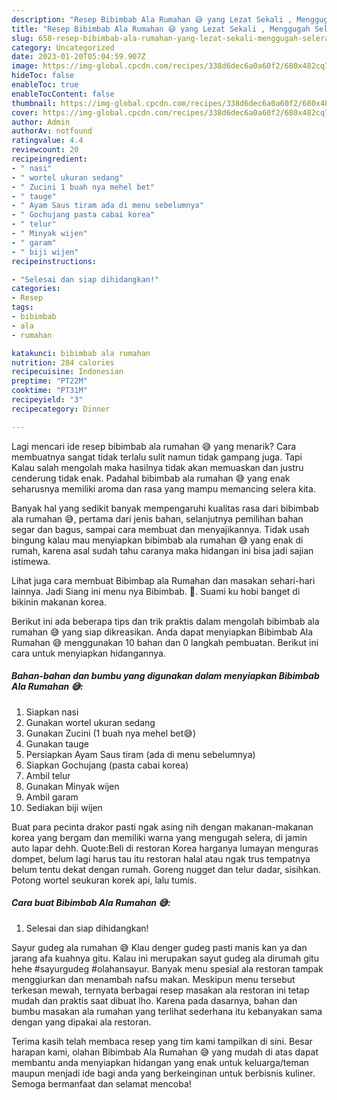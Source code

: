 ```yaml
---
description: "Resep Bibimbab Ala Rumahan 😅 yang Lezat Sekali , Menggugah Selera"
title: "Resep Bibimbab Ala Rumahan 😅 yang Lezat Sekali , Menggugah Selera"
slug: 658-resep-bibimbab-ala-rumahan-yang-lezat-sekali-menggugah-selera
category: Uncategorized
date: 2023-01-20T05:04:59.907Z
image: https://img-global.cpcdn.com/recipes/338d6dec6a0a60f2/680x482cq70/bibimbab-ala-rumahan-foto-resep-utama.jpg
hideToc: false
enableToc: true
enableTocContent: false
thumbnail: https://img-global.cpcdn.com/recipes/338d6dec6a0a60f2/680x482cq70/bibimbab-ala-rumahan-foto-resep-utama.jpg
cover: https://img-global.cpcdn.com/recipes/338d6dec6a0a60f2/680x482cq70/bibimbab-ala-rumahan-foto-resep-utama.jpg
author: Admin
authorAv: notfound
ratingvalue: 4.4
reviewcount: 20
recipeingredient:
- " nasi"
- " wortel ukuran sedang"
- " Zucini 1 buah nya mehel bet"
- " tauge"
- " Ayam Saus tiram ada di menu sebelumnya"
- " Gochujang pasta cabai korea"
- " telur"
- " Minyak wijen"
- " garam"
- " biji wijen"
recipeinstructions:

- "Selesai dan siap dihidangkan!"
categories:
- Resep
tags:
- bibimbab
- ala
- rumahan

katakunci: bibimbab ala rumahan 
nutrition: 284 calories
recipecuisine: Indonesian
preptime: "PT22M"
cooktime: "PT31M"
recipeyield: "3"
recipecategory: Dinner

---
```



Lagi mencari ide resep bibimbab ala rumahan 😅 yang menarik? Cara membuatnya sangat tidak terlalu sulit namun tidak gampang juga. Tapi Kalau salah mengolah maka hasilnya tidak akan memuaskan dan justru cenderung tidak enak. Padahal bibimbab ala rumahan 😅 yang enak seharusnya memiliki aroma dan rasa yang mampu memancing selera kita.


Banyak hal yang sedikit banyak mempengaruhi kualitas rasa dari bibimbab ala rumahan 😅, pertama dari jenis bahan, selanjutnya pemilihan bahan segar dan bagus, sampai cara membuat dan menyajikannya. Tidak usah bingung kalau mau menyiapkan bibimbab ala rumahan 😅 yang enak di rumah, karena asal sudah tahu caranya maka hidangan ini bisa jadi sajian istimewa.

Lihat juga cara membuat Bibimbap ala Rumahan dan masakan sehari-hari lainnya. Jadi Siang ini menu nya Bibimbab. 💞. Suami ku hobi banget di bikinin makanan korea.


Berikut ini ada beberapa tips dan trik praktis dalam mengolah bibimbab ala rumahan 😅 yang siap dikreasikan. Anda dapat menyiapkan Bibimbab Ala Rumahan 😅 menggunakan 10 bahan dan 0 langkah pembuatan. Berikut ini cara untuk menyiapkan hidangannya.

<!--inarticleads1-->

##### Bahan-bahan dan bumbu yang digunakan dalam menyiapkan Bibimbab Ala Rumahan 😅:

1. Siapkan  nasi
1. Gunakan  wortel ukuran sedang
1. Gunakan  Zucini (1 buah nya mehel bet😅)
1. Gunakan  tauge
1. Persiapkan  Ayam Saus tiram (ada di menu sebelumnya)
1. Siapkan  Gochujang (pasta cabai korea)
1. Ambil  telur
1. Gunakan  Minyak wijen
1. Ambil  garam
1. Sediakan  biji wijen


Buat para pecinta drakor pasti ngak asing nih dengan makanan-makanan korea yang bergam dan memiliki warna yang mengugah selera, di jamin auto lapar dehh. Quote:Beli di restoran Korea harganya lumayan menguras dompet, belum lagi harus tau itu restoran halal atau ngak trus tempatnya belum tentu dekat dengan rumah. Goreng nugget dan telur dadar, sisihkan. Potong wortel seukuran korek api, lalu tumis. 

<!--inarticleads2-->

##### Cara buat Bibimbab Ala Rumahan 😅:


1. Selesai dan siap dihidangkan!

Sayur gudeg ala rumahan 😅 Klau denger gudeg pasti manis kan ya dan jarang afa kuahnya gitu. Kalau ini merupakan sayut gudeg ala dirumah gitu hehe #sayurgudeg #olahansayur. Banyak menu spesial ala restoran tampak menggiurkan dan menambah nafsu makan. Meskipun menu tersebut terkesan mewah, ternyata berbagai resep masakan ala restoran ini tetap mudah dan praktis saat dibuat lho. Karena pada dasarnya, bahan dan bumbu masakan ala rumahan yang terlihat sederhana itu kebanyakan sama dengan yang dipakai ala restoran. 

Terima kasih telah membaca resep yang tim kami tampilkan di sini. Besar harapan kami, olahan Bibimbab Ala Rumahan 😅 yang mudah di atas dapat membantu anda menyiapkan hidangan yang enak untuk keluarga/teman maupun menjadi ide bagi anda yang berkeinginan untuk berbisnis kuliner. Semoga bermanfaat dan selamat mencoba!
